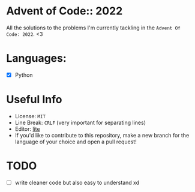 # Advent of Code:: 2022

All the solutions to the problems I'm currently tackling in the `Advent Of Code: 2022`. <3

# Languages:
- [x] Python

# Useful Info
- License: `MIT`
- Line Break: `CRLF` (very important for separating lines)
- Editor: [lite](https://github.com/rxi/lite)
- If you'd like to contribute to this repository, make a new branch for the language of your choice and open a pull request!

# TODO
- [ ] write cleaner code but also easy to understand xd

